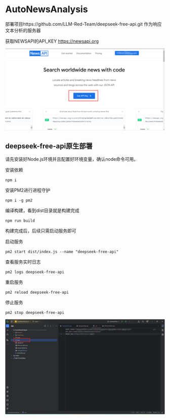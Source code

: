 # AutoNewsAnalysis

部署项目https://github.com/LLM-Red-Team/deepseek-free-api.git 作为响应文本分析的服务器

获取NEWSAPI的API_KEY https://newsapi.org

![newsapi界面](https://github.com/NicoAndSteven/AutoNewsAnalysis/raw/main/note/newsapi.png)

## deepseek-free-api原生部署

请先安装好Node.js环境并且配置好环境变量，确认node命令可用。

安装依赖

```shell
npm i
```

安装PM2进行进程守护

```shell
npm i -g pm2
```

编译构建，看到dist目录就是构建完成

```shell
npm run build
```



构建完成后，后续只需启动服务即可

启动服务

```shell
pm2 start dist/index.js --name "deepseek-free-api"
```

查看服务实时日志

```shell
pm2 logs deepseek-free-api
```

重启服务

```shell
pm2 reload deepseek-free-api
```

停止服务

```shell
pm2 stop deepseek-free-api
```

![wheretoken](https://github.com/NicoAndSteven/AutoNewsAnalysis/raw/main/note/wheretoken.png)
